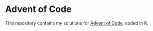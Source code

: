 # Advent of Code

This repository contains my solutions for [Advent of Code](https://adventofcode.com/), coded in R.
